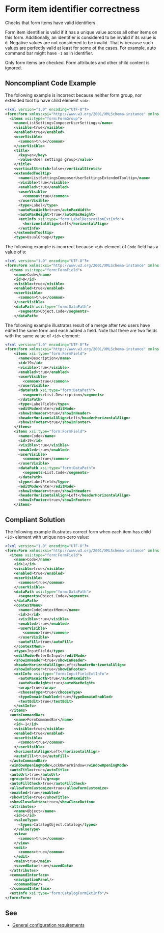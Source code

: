 # Form item identifier correctness

Checks that form items have valid identifiers.

Form item identifier is valid if it has a unique value across all other items on this form.
Additionally, an identifier is considered to be invalid if its value is `0`.
Negative values are not considered to be invalid. That is because such values are perfectly valid
at least for some of the cases. For example, auto command bar might have `-1` as in identifier.

Only form items are checked. Form attributes and other child content is ignored.

## Noncompliant Code Example

The following example is incorrect because neither form group, nor extended tool tip have
child element `<id>`:

```xml
<?xml version="1.0" encoding="UTF-8"?>
<form:Form xmlns:xsi="http://www.w3.org/2001/XMLSchema-instance" xmlns:core="http://g5.1c.ru/v8/dt/mcore" xmlns:form="http://g5.1c.ru/v8/dt/form">
  <items xsi:type="form:FormGroup">
    <name>ListSettingsComposerUserSettings</name>
    <visible>true</visible>
    <enabled>true</enabled>
    <userVisible>
      <common>true</common>
    </userVisible>
    <title>
      <key>en</key>
      <value>User settings group</value>
    </title>
    <verticalStretch>false</verticalStretch>
    <extendedTooltip>
      <name>ListSettingsComposerUserSettingsExtendedTooltip</name>
      <visible>true</visible>
      <enabled>true</enabled>
      <userVisible>
        <common>true</common>
      </userVisible>
      <type>Label</type>
      <autoMaxWidth>true</autoMaxWidth>
      <autoMaxHeight>true</autoMaxHeight>
      <extInfo xsi:type="form:LabelDecorationExtInfo">
        <horizontalAlign>Left</horizontalAlign>
      </extInfo>
    </extendedTooltip>
    <type>UsualGroup</type>
```

The following example is incorrect because `<id>` element of `Code` field has a value of `0`:

```xml
<?xml version="1.0" encoding="UTF-8"?>
<form:Form xmlns:xsi="http://www.w3.org/2001/XMLSchema-instance" xmlns:form="http://g5.1c.ru/v8/dt/form">
  <items xsi:type="form:FormField">
    <name>Code</name>
    <id>0</id>
    <visible>true</visible>
    <enabled>true</enabled>
    <userVisible>
      <common>true</common>
    </userVisible>
    <dataPath xsi:type="form:DataPath">
      <segments>Object.Code</segments>
    </dataPath>
```

The following example illustrates result of a merge after two users have edited the same form and each added a field.
Note that there are two fields with the same value of `<id>` element:

```xml
<?xml version="1.0" encoding="UTF-8"?>
<form:Form xmlns:xsi="http://www.w3.org/2001/XMLSchema-instance" xmlns:core="http://g5.1c.ru/v8/dt/mcore" xmlns:form="http://g5.1c.ru/v8/dt/form">
    <items xsi:type="form:FormField">
      <name>Description</name>
      <id>19</id>
      <visible>true</visible>
      <enabled>true</enabled>
      <userVisible>
        <common>true</common>
      </userVisible>
      <dataPath xsi:type="form:DataPath">
        <segments>List.Description</segments>
      </dataPath>
      <type>LabelField</type>
      <editMode>Enter</editMode>
      <showInHeader>true</showInHeader>
      <headerHorizontalAlign>Left</headerHorizontalAlign>
      <showInFooter>true</showInFooter>
    </items>
    <items xsi:type="form:FormField">
      <name>Code</name>
      <id>19</id>
      <visible>true</visible>
      <enabled>true</enabled>
      <userVisible>
        <common>true</common>
      </userVisible>
      <dataPath xsi:type="form:DataPath">
        <segments>List.Code</segments>
      </dataPath>
      <type>LabelField</type>
      <editMode>Enter</editMode>
      <showInHeader>true</showInHeader>
      <headerHorizontalAlign>Left</headerHorizontalAlign>
      <showInFooter>true</showInFooter>
    </items>
``` 

## Compliant Solution

The following example illustrates correct form when each item has child `<id>` element
with unique non-zero value:

```xml
<?xml version="1.0" encoding="UTF-8"?>
<form:Form xmlns:xsi="http://www.w3.org/2001/XMLSchema-instance" xmlns:form="http://g5.1c.ru/v8/dt/form">
  <items xsi:type="form:FormField">
    <name>Code</name>
    <id>1</id>
    <visible>true</visible>
    <enabled>true</enabled>
    <userVisible>
      <common>true</common>
    </userVisible>
    <dataPath xsi:type="form:DataPath">
      <segments>Object.Code</segments>
    </dataPath>
    <contextMenu>
      <name>CodeContextMenu</name>
      <id>2</id>
      <visible>true</visible>
      <enabled>true</enabled>
      <userVisible>
        <common>true</common>
      </userVisible>
      <autoFill>true</autoFill>
    </contextMenu>
    <type>InputField</type>
    <editMode>EnterOnInput</editMode>
    <showInHeader>true</showInHeader>
    <headerHorizontalAlign>Left</headerHorizontalAlign>
    <showInFooter>true</showInFooter>
    <extInfo xsi:type="form:InputFieldExtInfo">
      <autoMaxWidth>true</autoMaxWidth>
      <autoMaxHeight>true</autoMaxHeight>
      <wrap>true</wrap>
      <chooseType>true</chooseType>
      <typeDomainEnabled>true</typeDomainEnabled>
      <textEdit>true</textEdit>
    </extInfo>
  </items>
  <autoCommandBar>
    <name>FormCommandBar</name>
    <id>-1</id>
    <visible>true</visible>
    <enabled>true</enabled>
    <userVisible>
      <common>true</common>
    </userVisible>
    <horizontalAlign>Left</horizontalAlign>
    <autoFill>true</autoFill>
  </autoCommandBar>
  <windowOpeningMode>LockOwnerWindow</windowOpeningMode>
  <autoTitle>true</autoTitle>
  <autoUrl>true</autoUrl>
  <group>Vertical</group>
  <autoFillCheck>true</autoFillCheck>
  <allowFormCustomize>true</allowFormCustomize>
  <enabled>true</enabled>
  <showTitle>true</showTitle>
  <showCloseButton>true</showCloseButton>
  <attributes>
    <name>Object</name>
    <id>1</id>
    <valueType>
      <types>CatalogObject.Catalog</types>
    </valueType>
    <view>
      <common>true</common>
    </view>
    <edit>
      <common>true</common>
    </edit>
    <main>true</main>
    <savedData>true</savedData>
  </attributes>
  <commandInterface>
    <navigationPanel/>
    <commandBar/>
  </commandInterface>
  <extInfo xsi:type="form:CatalogFormExtInfo"/>
</form:Form>
```

## See

- [General configuration requirements](https://support.1ci.com/hc/en-us/articles/360011107839-General-configuration-requirements)
